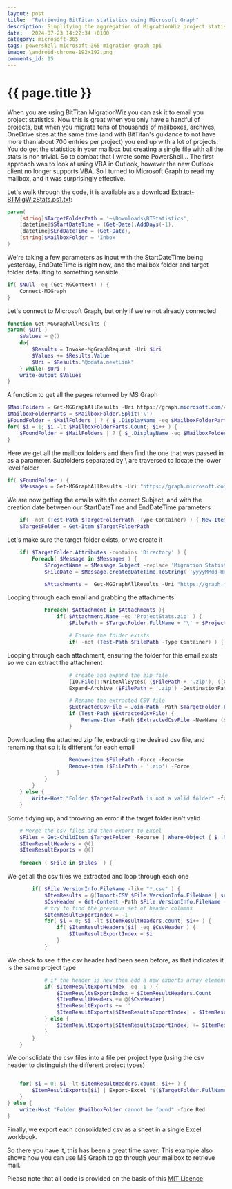 ```yaml
---
layout: post
title:  "Retrieving BitTitan statistics using Microsoft Graph"
description: Simplifying the aggregation of MigrationWiz project statistics into a single Excel workbook via the Microsoft Graph API
date:   2024-07-23 14:22:34 +0100
category: microsoft-365
tags: powershell microsoft-365 migration graph-api
image: \android-chrome-192x192.png
comments_id: 15
---
```

<h1>{{ page.title }}</h1>

When you are using BitTitan MigrationWiz you can ask it to email you project statistics.  Now this is great when you only have a handful of projects, but when you migrate tens of thousands of mailboxes, archives, OneDrive sites at the same time (and with BitTitan's guidance to not have more than about 700 entries per project) you end up with a lot of projects.   You do get the statistics in your mailbox but creating a single file with all the stats is non trivial.   So to combat that I wrote some PowerShell...  The first approach was to look at using VBA in Outlook, however the new Outlook client no longer supports VBA.  So I turned to Microsoft Graph to read my mailbox, and it was surprisingly effective.  

Let's walk through the code, it is available as a download [Extract-BTMigWizStats.ps1.txt](/assets/downloads/Extract-BTMigWizStats.ps1.txt):

```powershell
param(
	[string]$TargetFolderPath = '~\Downloads\BTStatistics',
	[datetime]$StartDateTime = (Get-Date).AddDays(-1),
	[datetime]$EndDateTime = (Get-Date),
	[string]$MailboxFolder = 'Inbox'
)
```

We're taking a few parameters as input with the StartDateTime being yesterday, EndDateTime is right now, and the mailbox folder and target folder defaulting to something sensible

```powershell
if( $Null -eq (Get-MGContext) ) {
	Connect-MGGraph
}
```

Let's connect to Microsoft Graph, but only if we're not already connected
 
```powershell
function Get-MGGraphAllResults {
param( $Uri )
	$Values = @()
	do{
		$Results = Invoke-MgGraphRequest -Uri $Uri
		$Values += $Results.Value
		$Uri = $Results."@odata.nextLink"
	} while( $Uri )
	write-output $Values
}
```

A function to get all the pages returned by MS Graph

```powershell
$MailFolders = Get-MGGraphAllResults -Uri https://graph.microsoft.com/v1.0/me/mailFolders/delta
$MailboxFolderParts = $MailboxFolder.Split('\')
$FoundFolder = $MailFolders | ? { $_.DisplayName -eq $MailboxFolderParts[0] }
for( $i = 1; $i -lt $MailboxFolderParts.Count; $i++ ) {
	$FoundFolder = $MailFolders | ? { $_.DisplayName -eq $MailboxFolderParts[$i] -and $_.ParentFolderId -eq $FoundFolder.Id }
}
```

Here we get all the mailbox folders and then find the one that was passed in as a parameter.  Subfolders separated by \ are traversed to locate the lower level folder

```powershell
if( $FoundFolder ) {
	$Messages = Get-MGGraphAllResults -Uri "https://graph.microsoft.com/v1.0/me/mailFolders/$($FoundFolder.Id)/messages?`$filter=(contains(subject, 'Migration Statistics for Project ')) and (createdDateTime ge $($StartDateTime.ToString("yyyy-MM-ddTHH:mm:ssZ"))) and (createdDateTime le $($EndDateTime.ToString("yyyy-MM-ddTHH:mm:ssZ")))"
```

We are now getting the emails with the correct Subject, and with the creation date between our StartDateTime and EndDateTime parameters 


```powershell
	if( -not (Test-Path $TargetFolderPath -Type Container) ) { New-Item $TargetFolderPath -Type Container | Out-Null}
	$TargetFolder = Get-Item $TargetFolderPath
```

Let's make sure the target folder exists, or we create it

```powershell
	if( $TargetFolder.Attributes -contains 'Directory' ) {
		Foreach( $Message in $Messages ) {
			$ProjectName = $Message.Subject -replace 'Migration Statistics for Project ', ''
			$FileDate = $Message.createdDateTime.ToString( 'yyyyMMdd-HHmmss' )

			$Attachments =  Get-MGGraphAllResults -Uri "https://graph.microsoft.com/v1.0/me/messages/$($Message.Id)/attachments"
```

Looping through each email and grabbing the attachments

```powershell
			Foreach( $Attachment in $Attachments ){
				if( $Attachment.Name -eq 'ProjectStats.zip' ) {
					$FilePath = $TargetFolder.FullName + '\' + $ProjectName + '-' + $FileDate

					# Ensure the folder exists
					if( -not (Test-Path $FilePath -Type Container) ) { New-Item $FilePath -Type Container }
```

Looping through each attachment, ensuring the folder for this email exists so we can extract the attachment

```powershell
					# create and expand the zip file
					[IO.File]::WriteAllBytes( ($FilePath + '.zip'), ([Convert]::FromBase64String($Attachment.contentBytes))) | Out-Null
					Expand-Archive ($FilePath + '.zip') -DestinationPath $FilePath -Force | Out-Null

					# Rename the extracted CSV file
					$ExtractedCsvFile = Join-Path -Path $TargetFolder.FullName -ChildPath 'ProjectStats.csv'
					if (Test-Path $ExtractedCsvFile) {
						Rename-Item -Path $ExtractedCsvFile -NewName ($FilePath + '.csv')
					}
```

Downloading the attached zip file, extracting the desired csv file, and renaming that so it is different for each email

```powershell
					Remove-item $FilePath -Force -Recurse
					Remove-item ($FilePath + '.zip') -Force
				}
			}
		}
	} else {
		Write-Host "Folder $TargetFolderPath is not a valid folder" -fore red
	}
```

Some tidying up, and throwing an error if the target folder isn't valid


```powershell
	# Merge the csv files and then export to Excel
	$Files = Get-ChildItem $TargetFolder -Recurse | Where-Object { $_.Name -like "*.csv"}
	$ItemResultHeaders = @()
	$ItemResultExports = @()
 
	foreach ( $File in $Files  ) {
```

We get all the csv files we extracted and loop through each one

```powershell
		if( $File.VersionInfo.FileName -like "*.csv" ) {
			$ItemResults = @(Import-CSV $File.VersionInfo.FileName | select @{name="SourceFile";Expression={$File.Name}},*)
			$CsvHeader = Get-Content -Path $File.VersionInfo.FileName -TotalCount 1
			# try to find the previous set of header columns
			$ItemResultExportIndex = -1
			for( $i = 0; $i -lt $ItemResultHeaders.count; $i++ ) {
				if( $ItemResultHeaders[$i] -eq $CsvHeader ) {
					$ItemResultExportIndex = $i
				}
			}
```

We check to see if the csv header had been seen before, as that indicates it is the same project type

```powershell
			# if the header is new then add a new exports array element
			if( $ItemResultExportIndex -eq -1 ) {
				$ItemResultsExportIndex = $ItemResultHeaders.Count
				$ItemResultHeaders += @($CsvHeader)
				$ItemResultExports += ''
				$ItemResultExports[$ItemResultsExportIndex] = $ItemResults
			} else {
				$ItemResultExports[$ItemResultsExportIndex] += $ItemResults
			}
		}
	}
```

We consolidate the csv files into a file per project type (using the csv header to distinguish the different project types)

```powershell

	for( $i = 0; $i -lt $ItemResultHeaders.count; $i++ ) {
		$ItemResultExports[$i] | Export-Excel "$($TargetFolder.FullName)-MigWizStats.xlsx" -WorksheetName "MigWizStats-$($i)" -Append -AutoSize -FreezeTopRow -BoldTopRow
	}
} else {
	write-Host "Folder $MailboxFolder cannot be found" -fore Red
}
```

Finally, we export each consolidated csv as a sheet in a single Excel workbook.

So there you have it, this has been a great time saver.  This example also shows how you can use MS Graph to go through your mailbox to retrieve mail.

Please note that all code is provided on the basis of this [MIT Licence](/licence/)